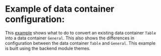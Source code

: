 Example of data container configuration:
========================================
This [example][example-1] shows what to do to convert an existing data container `Table` into a data container `General`.
This also shows the differences in configuration between the data container `Table` and `General`.
This example is built using the backend module themes.


[example-1]: https://github.com/contao-community-alliance/dc-general-example/blob/master/example/example-1/dca
